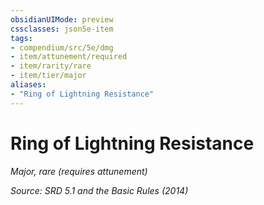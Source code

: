 ```yaml
---
obsidianUIMode: preview
cssclasses: json5e-item
tags:
- compendium/src/5e/dmg
- item/attunement/required
- item/rarity/rare
- item/tier/major
aliases: 
- "Ring of Lightning Resistance"
---
```

# Ring of Lightning Resistance
*Major, rare (requires attunement)*  


*Source: SRD 5.1 and the Basic Rules (2014)*